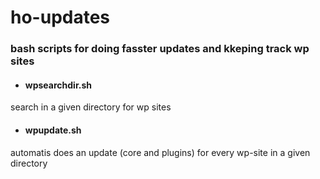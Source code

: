 # ho-updates

### bash scripts for doing fasster updates and kkeping track wp sites
- #### wpsearchdir.sh
search in a given directory for wp sites
- #### wpupdate.sh
automatis does an update (core and plugins) for every wp-site in a given directory 
